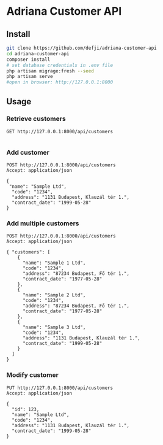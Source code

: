 # Adriana Customer API

## Install

```bash
git clone https://github.com/defji/adriana-customer-api
cd adriana-customer-api
composer install
# set database credentials in .env file
php artisan migrage:fresh --seed
php artisan serve
#open in browser: http://127.0.0.1:8000
```

## Usage

### Retrieve customers

```http request
GET http://127.0.0.1:8000/api/customers


```

### Add customer

```http request
POST http://127.0.0.1:8000/api/customers
Accept: application/json

{
 "name": "Sample Ltd",
  "code": "1234",
  "address": "1131 Budapest, Klauzál tér 1.",
  "contract_date": "1999-05-28"
}

```

### Add multiple customers

```http request
POST http://127.0.0.1:8000/api/customers
Accept: application/json

{ "customers": [
    {
      "name": "Sample 1 Ltd",
      "code": "1234",
      "address": "87234 Budapest, Fő tér 1.",
      "contract_date": "1977-05-28"
    },
    {
      "name": "Sample 2 Ltd",
      "code": "1234",
      "address": "87234 Budapest, Fő tér 1.",
      "contract_date": "1977-05-28"
    },
    {
      "name": "Sample 3 Ltd",
      "code": "1234",
      "address": "1131 Budapest, Klauzál tér 1.",
      "contract_date": "1999-05-28"
    }
  ]
}
```

### Modify customer

```http request
PUT http://127.0.0.1:8000/api/customers
Accept: application/json

{
  "id": 123,
  "name": "Sample Ltd",
  "code": "1234",
  "address": "1131 Budapest, Klauzál tér 1.",
  "contract_date": "1999-05-28"
}

```


